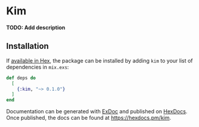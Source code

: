 # Kim

**TODO: Add description**

## Installation

If [available in Hex](https://hex.pm/docs/publish), the package can be installed
by adding `kim` to your list of dependencies in `mix.exs`:

```elixir
def deps do
  [
    {:kim, "~> 0.1.0"}
  ]
end
```

Documentation can be generated with [ExDoc](https://github.com/elixir-lang/ex_doc)
and published on [HexDocs](https://hexdocs.pm). Once published, the docs can
be found at <https://hexdocs.pm/kim>.

